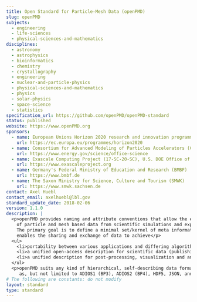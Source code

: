 ```yaml
---
title: Open Standard for Particle-Mesh Data (openPMD)
slug: openPMD
subjects:
  - engineering
  - life-sciences
  - physical-sciences-and-mathematics
disciplines:
  - astronomy
  - astrophysics
  - bioinformatics
  - chemistry
  - crystallography
  - engineering
  - nuclear-and-particle-physics
  - physical-sciences-and-mathematics
  - physics
  - solar-physics
  - space-science
  - statistics
specification_url: https://github.com/openPMD/openPMD-standard
status: published
website: https://www.openPMD.org
sponsors:
  - name: European Unions Horizon 2020 research and innovation programme under grant agreement No 654220
    url: https://ec.europa.eu/programmes/horizon2020
  - name: Consortium for Advanced Modeling of Particles Accelerators (CAMPA), funded by the U.S. DOE Office of Science under Contract No. DE-AC02-05CH11231
    url: https://www.energy.gov/science/office-science
  - name: Exascale Computing Project (17-SC-20-SC), U.S. DOE Office of Science and the National Nuclear Security Administration
    url: https://www.exascaleproject.org
  - name: Germany's Federal Ministry of Education and Research (BMBF)
    url: https://www.bmbf.de
  - name: The Saxon Ministry for Science, Culture and Tourism (SMWK)
    url: https://www.smwk.sachsen.de
contact: Axel Huebl
contact_email: axelhuebl@lbl.gov
standard_update_date: 2018-02-06
version: 1.1.0
description: |
  <p>openPMD provides naming and attribute conventions that allow the exchange
    of particle and mesh based data from scientific simulations and experiments.
    The primary goal is to define a minimal set/kernel of meta information that
    enables the sharing and exchange of data to achieve</p>
  <ul>
    <li>portability between various applications and differing algorithms;</li>
    <li>a unified open-access description for scientific data (publishing and archiving);</li>
    <li>a unified description for post-processing, visualization and analysis.</li>
  </ul>
  <p>openPMD suits any kind of hierarchical, self-describing data format, such
     as, but not limited to ADIOS1 (BP3), ADIOS2 (BP4), HDF5, JSON, and XML.</p>
# The following are constants: do not modify
layout: standard
type: standard
---
```

